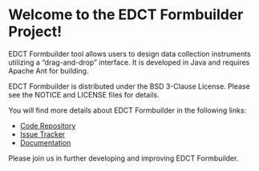 Welcome to the EDCT Formbuilder Project!
=========================================

EDCT Formbuilder tool allows users to design data collection instruments utilizing a “drag-and-drop” interface. It is developed in Java and requires Apache Ant for building.

EDCT Formbuilder is distributed under the BSD 3-Clause License. Please see the NOTICE and LICENSE files for details.

You will find more details about EDCT Formbuilder in the following links:


 * [Code Repository](https://github.com/NCIP/edct-formbuilder)
 * [Issue Tracker](https://tracker.nci.nih.gov/browse/EDCT)
 * [Documentation]()
 
 
Please join us in further developing and improving EDCT Formbuilder.
